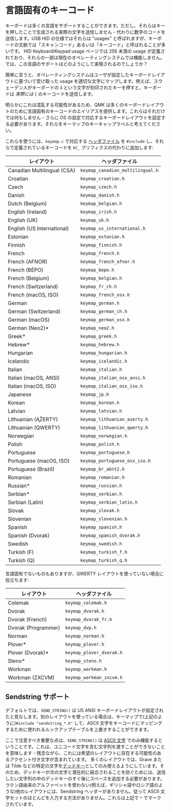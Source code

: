 # 言語固有のキーコード

<!---
  original document: 0.9.55:docs/reference_keymap_extras.md
  git diff 0.9.55 HEAD -- docs/reference_keymap_extras.md | cat
-->

キーボードは多くの言語をサポートすることができます。ただし、それらはキーを押したことで生成される実際の文字を送信しません - 代わりに数字のコードを送信します。USB HID の仕様ではそれらは "usages" と呼ばれますが、キーボードの文脈では「スキャンコード」あるいは「キーコード」と呼ばれることが多いです。
HID Keyboard/Keypad usage ページでは 256 未満の usage が定義されており、それらの一部は現在のオペレーティングシステムでは機能しません。では、この言語のサポートはどのようにして実現されるのでしょうか？

簡単に言うと、オペレーティングシステムはユーザが設定したキーボードレイアウトに基づいて受け取った usage を適切な文字にマップします。例えば、スウェーデン人がキーボードの `å` という文字が刻印されたキーを押すと、キーボードは *実際には* `[` のキーコードを送信します。

明らかにこれは混乱する可能性があるため、QMK は多くのキーボードレイアウトのために言語固有のキーコードのエイリアスを提供します。これらはそれだけでは何もしません - さらに OS の設定で対応するキーボードレイアウトを設定する必要があります。それらをキーマップのキーキャップラベルと考えてください。

これらを使うには、`keymap.c` で対応する [ヘッダファイル](https://github.com/qmk/qmk_firmware/tree/master/quantum/keymap_extras) を `#include` し、それらで定義されているキーコードを `KC_` プリフィクスの代わりに追加します:

| レイアウト                  | ヘッダファイル                   |
|-----------------------------|----------------------------------|
| Canadian Multilingual (CSA) | `keymap_canadian_multilingual.h` |
| Croatian                    | `keymap_croatian.h`              |
| Czech                       | `keymap_czech.h`                 |
| Danish                      | `keymap_danish.h`                |
| Dutch (Belgium)             | `keymap_belgian.h`               |
| English (Ireland)           | `keymap_irish.h`                 |
| English (UK)                | `keymap_uk.h`                    |
| English (US International)  | `keymap_us_international.h`      |
| Estonian                    | `keymap_estonian.h`              |
| Finnish                     | `keymap_finnish.h`               |
| French                      | `keymap_french.h`                |
| French (AFNOR)              | `keymap_french_afnor.h`          |
| French (BÉPO)               | `keymap_bepo.h`                  |
| French (Belgium)            | `keymap_belgian.h`               |
| French (Switzerland)        | `keymap_fr_ch.h`                 |
| French (macOS, ISO)         | `keymap_french_osx.h`            |
| German                      | `keymap_german.h`                |
| German (Switzerland)        | `keymap_german_ch.h`             |
| German (macOS)              | `keymap_german_osx.h`            |
| German (Neo2)*              | `keymap_neo2.h`                  |
| Greek*                      | `keymap_greek.h`                 |
| Hebrew*                     | `keymap_hebrew.h`                |
| Hungarian                   | `keymap_hungarian.h`             |
| Icelandic                   | `keymap_icelandic.h`             |
| Italian                     | `keymap_italian.h`               |
| Italian (macOS, ANSI)       | `keymap_italian_osx_ansi.h`      |
| Italian (macOS, ISO)        | `keymap_italian_osx_iso.h`       |
| Japanese                    | `keymap_jp.h`                    |
| Korean                      | `keymap_korean.h`                |
| Latvian                     | `keymap_latvian.h`               |
| Lithuanian (ĄŽERTY)         | `keymap_lithuanian_azerty.h`     |
| Lithuanian (QWERTY)         | `keymap_lithuanian_qwerty.h`     |
| Norwegian                   | `keymap_norwegian.h`             |
| Polish                      | `keymap_polish.h`                |
| Portuguese                  | `keymap_portuguese.h`            |
| Portuguese (macOS, ISO)     | `keymap_portuguese_osx_iso.h`    |
| Portuguese (Brazil)         | `keymap_br_abnt2.h`              |
| Romanian                    | `keymap_romanian.h`              |
| Russian*                    | `keymap_russian.h`               |
| Serbian*                    | `keymap_serbian.h`               |
| Serbian (Latin)             | `keymap_serbian_latin.h`         |
| Slovak                      | `keymap_slovak.h`                |
| Slovenian                   | `keymap_slovenian.h`             |
| Spanish                     | `keymap_spanish.h`               |
| Spanish (Dvorak)            | `keymap_spanish_dvorak.h`        |
| Swedish                     | `keymap_swedish.h`               |
| Turkish (F)                 | `keymap_turkish_f.h`             |
| Turkish (Q)                 | `keymap_turkish_q.h`             |

言語固有でないものもありますが、QWERTY レイアウトを使っていない場合に役立ちます:

| レイアウト          | ヘッダファイル           |
|---------------------|--------------------------|
| Colemak             | `keymap_colemak.h`       |
| Dvorak              | `keymap_dvorak.h`        |
| Dvorak (French)     | `keymap_dvorak_fr.h`     |
| Dvorak (Programmer) | `keymap_dvp.h`           |
| Norman              | `keymap_norman.h`        |
| Plover*             | `keymap_plover.h`        |
| Plover (Dvorak)*    | `keymap_plover_dvorak.h` |
| Steno*              | `keymap_steno.h`         |
| Workman             | `keymap_workman.h`       |
| Workman (ZXCVM)     | `keymap_workman_zxcvm.h` |

## Sendstring サポート

デフォルトでは、`SEND_STRING()` は US ANSI キーボードレイアウトが設定されたと見なします。別のレイアウトを使っている場合は、キーマップで(上記のように)`#include "sendstring_*.h"` して、ASCII 文字をキーコードにマッピングするために使われるルックアップテーブルを上書きすることができます。

ここで注意すべき重要な点は、`SEND_STRING()` は [ASCII 文字](https://en.wikipedia.org/wiki/ASCII#Character_set) でのみ機能するということです。これは、ユニコード文字を含む文字列を渡すことができないことを意味します - 残念ながら、これには希望のレイアウトに存在する可能性のあるアクセント付き文字が含まれています。
多くのレイアウトでは、Grave または Tilde などの特定の文字を[デッドキー](https://en.wikipedia.org/wiki/Dead_key)としてのみ使えるようにしています。そのため、デッドキーが次の文字と潜在的に結合されることを防ぐためには、送信したい文字列の中のデッドキーのすぐ後にスペースを追加する必要があります。
ラテン語由来のアルファベットを使わない(例えば、ギリシャ語やロシア語のような)他のレイアウトには、Sendstring ヘッダーがありません。従って ASCII 文字セットのほとんどを入力する方法がありません。これらは上記で `*` でマークされています。
